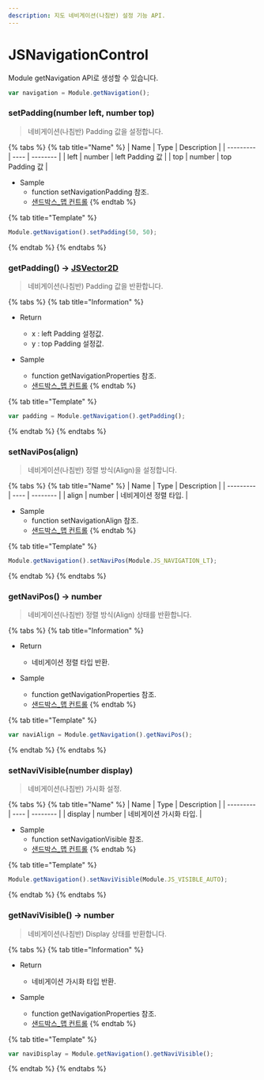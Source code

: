 ```yaml
---
description: 지도 네비게이션(나침반) 설정 기능 API.
---
```


# JSNavigationControl

Module getNavigation API로 생성할 수 있습니다.

```javascript
var navigation = Module.getNavigation();
```

### setPadding(number left, number top)

> 네비게이션(나침반) Padding 값을 설정합니다.

{% tabs %}
{% tab title="Name" %}
| Name | Type | Description |
| --------- | ---- | -------- |
| left | number  | left Padding 값  |
| top | number  | top Padding 값  |

* Sample
  * function setNavigationPadding 참조.
  * [샌드박스\_맵 컨트롤](http://sandbox.dtwincloud.com/code/main.do?id=option_control_map)
{% endtab %}

{% tab title="Template" %}
```javascript
Module.getNavigation().setPadding(50, 50);
```
{% endtab %}
{% endtabs %}

### getPadding() → [JSVector2D](../core/jsvector2d.md)

> 네비게이션(나침반) Padding 값을 반환합니다.

{% tabs %}
{% tab title="Information" %}

* Return
  * x : left Padding 설정값.
  * y : top Padding 설정값.

* Sample
  * function getNavigationProperties 참조.
  * [샌드박스\_맵 컨트롤](http://sandbox.dtwincloud.com/code/main.do?id=option_control_map)
{% endtab %}

{% tab title="Template" %}
```javascript
var padding = Module.getNavigation().getPadding();
```
{% endtab %}
{% endtabs %}

### setNaviPos(align)

> 네비게이션(나침반) 정렬 방식(Align)을 설정합니다.

{% tabs %}
{% tab title="Name" %}
| Name | Type | Description |
| --------- | ---- | -------- |
| align | number  | 네비게이션 정렬 타입. |

* Sample
  * function setNavigationAlign 참조.
  * [샌드박스\_맵 컨트롤](http://sandbox.dtwincloud.com/code/main.do?id=option_control_map)
{% endtab %}

{% tab title="Template" %}
```javascript
Module.getNavigation().setNaviPos(Module.JS_NAVIGATION_LT);
```
{% endtab %}
{% endtabs %}

### getNaviPos() → number

> 네비게이션(나침반) 정렬 방식(Align) 상태를 반환합니다.

{% tabs %}
{% tab title="Information" %}

* Return
  * 네비게이션 정렬 타입 반환.

* Sample
  * function getNavigationProperties 참조.
  * [샌드박스\_맵 컨트롤](http://sandbox.dtwincloud.com/code/main.do?id=option_control_map)
{% endtab %}

{% tab title="Template" %}
```javascript
var naviAlign = Module.getNavigation().getNaviPos();
```
{% endtab %}
{% endtabs %}

### setNaviVisible(number display)

> 네비게이션(나침반) 가시화 설정.

{% tabs %}
{% tab title="Name" %}
| Name | Type | Description |
| --------- | ---- | -------- |
| display | number  | 네비게이션 가시화 타입. |

* Sample
  * function setNavigationVisible 참조.
  * [샌드박스\_맵 컨트롤](http://sandbox.dtwincloud.com/code/main.do?id=option_control_map)
{% endtab %}

{% tab title="Template" %}
```javascript
Module.getNavigation().setNaviVisible(Module.JS_VISIBLE_AUTO);
```
{% endtab %}
{% endtabs %}

### getNaviVisible() → number

> 네비게이션(나침반) Display 상태를 반환합니다.

{% tabs %}
{% tab title="Information" %}

* Return
  * 네비게이션 가시화 타입 반환.

* Sample
  * function getNavigationProperties 참조.
  * [샌드박스\_맵 컨트롤](http://sandbox.dtwincloud.com/code/main.do?id=option_control_map)
{% endtab %}

{% tab title="Template" %}
```javascript
var naviDisplay = Module.getNavigation().getNaviVisible();
```
{% endtab %}
{% endtabs %}